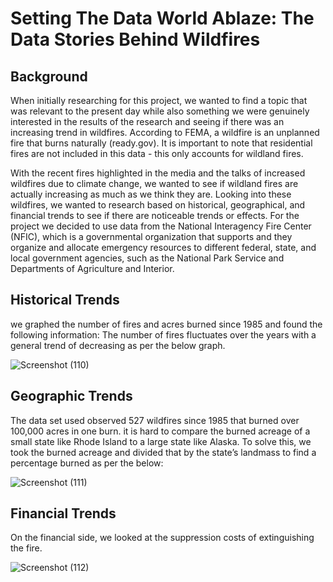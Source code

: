 # Setting The Data World Ablaze: The Data Stories Behind Wildfires

## Background
When initially researching for this project, we wanted to find a topic that was relevant to the present day while also something we were genuinely interested in the results of the research and seeing if there was an increasing trend in wildfires.
According to FEMA, a wildfire is an unplanned fire that burns naturally (ready.gov). It is important to note that residential fires are not included in this data - this only accounts for wildland fires.


With the recent fires highlighted in the media and the talks of increased wildfires due to climate change, we wanted to see if wildland fires are actually increasing as much as we think they are.
Looking into these wildfires, we wanted to research based on historical, geographical, and financial trends to see if there are noticeable trends or effects.
For the project we decided to use data from the National Interagency Fire Center (NFIC), which is a governmental organization that supports and they organize and allocate emergency resources to different federal, state, and local government agencies, such as the National Park Service and Departments of Agriculture and Interior.

## Historical Trends
we graphed the number of fires and acres burned since 1985 and found the following information:
The number of fires fluctuates over the years with a general trend of decreasing as per the below graph.

![Screenshot (110)](https://user-images.githubusercontent.com/70812263/109392122-61978d80-78e8-11eb-96fa-1ebda8599987.png)

## Geographic Trends
The data set used observed 527 wildfires since 1985 that burned over 100,000 acres in one burn. it is hard to compare the burned acreage of a small state like Rhode Island to a large state like Alaska. To solve this, we took the burned acreage and divided that by the state’s landmass to find a percentage burned as per the below:

![Screenshot (111)](https://user-images.githubusercontent.com/70812263/109392196-ce128c80-78e8-11eb-9248-e9984f2a2688.png)

## Financial Trends
On the financial side, we looked at the suppression costs of extinguishing the fire.

![Screenshot (112)](https://user-images.githubusercontent.com/70812263/109392229-f9957700-78e8-11eb-975a-0e945447e2ac.png)
